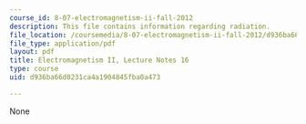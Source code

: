 ```yaml
---
course_id: 8-07-electromagnetism-ii-fall-2012
description: This file contains information regarding radiation.
file_location: /coursemedia/8-07-electromagnetism-ii-fall-2012/d936ba66d0231ca4a1904845fba0a473_MIT8_07F12_ln16.pdf
file_type: application/pdf
layout: pdf
title: Electromagnetism II, Lecture Notes 16
type: course
uid: d936ba66d0231ca4a1904845fba0a473

---
```

None